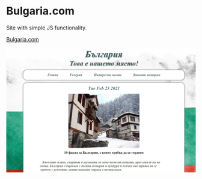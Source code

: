 # Bulgaria.com

Site with simple JS functionality.

[Bulgaria.com](https://darya-slugina.github.io/Bulgaria.com/.) 

![Alt text](/Video/1.png?raw=true "My program")

